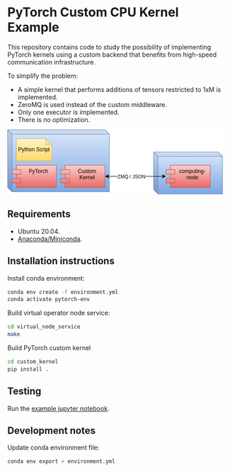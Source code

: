 PyTorch Custom CPU Kernel Example
=================================

This repository contains code to study the possibility of implementing PyTorch kernels using a custom backend that benefits from high-speed communication infrastructure.

To simplify the problem:

- A simple kernel that performs additions of tensors restricted to 1xM is implemented.
- ZeroMQ is used instead of the custom middleware.
- Only one executor is implemented.
- There is no optimization.

![Deployment](./assets/deployment.png)

Requirements
------------

- Ubuntu 20.04.
- [Anaconda/Miniconda](https://www.anaconda.com/).

Installation instructions
-------------------------

Install conda environment:

~~~bash
conda env create -f environment.yml
conda activate pytorch-env
~~~

Build virtual operator node service:

~~~bash
cd virtual_node_service
make
~~~

Build PyTorch custom kernel

~~~bash
cd custom_kernel
pip install .
~~~

Testing
-------

Run the [example jupyter notebook](./tests/CustomKernel.ipynb).

Development notes
-----------------

Update conda environment file:

~~~bash
conda env export > environment.yml
~~~